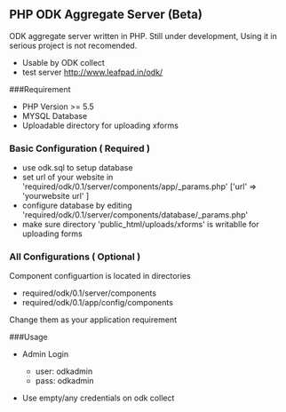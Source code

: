 ## PHP ODK Aggregate Server (Beta)
ODK aggregate server written in PHP.  Still under development, Using it in serious project is not recomended.
- Usable by ODK collect
- test server http://www.leafpad.in/odk/

###Requirement

- PHP Version >= 5.5
- MYSQL Database
- Uploadable directory for uploading xforms

### Basic Configuration ( Required )
- use odk.sql to setup database
- set url of your website in 'required/odk/0.1/server/components/app/\_params.php' ['url' => 'yourwebsite url' ]
- configure database by editing 'required/odk/0.1/server/components/database/\_params.php'
- make sure directory 'public_html/uploads/xforms' is writablle for uploading forms

### All Configurations ( Optional )
Component configuartion is located in directories

 - required/odk/0.1/server/components
 - required/odk/0.1/app/config/components  

Change them as your application requirement


###Usage

- Admin Login
	- user: odkadmin
	- pass: odkadmin

- Use empty/any credentials on odk collect
